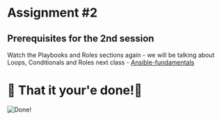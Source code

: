 # Assignment #2

## Prerequisites for the 2nd session

Watch the Playbooks and Roles sections again - we will be talking about Loops, Conditionals and Roles next class - [Ansible-fundamentals](https://app.pluralsight.com/library/courses/ansible-fundamentals/table-of-contents)

# 🏁 That it your'e done!🏁 

![Done!](https://media.giphy.com/media/3o7qDEq2bMbcbPRQ2c/giphy.gif?cid=ecf05e47ehhssxpgmqeeqhoqj9xsmnx8gh7vnjlfgnejjsxy&rid=giphy.gif&ct=g)
